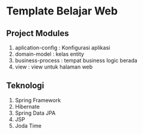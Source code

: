 # Template Belajar Web #

## Project Modules ##
1. aplication-config : Konfigurasi aplikasi
2. domain-model : kelas entity 
3. business-process : tempat business logic berada
4. view : view untuk halaman web

## Teknologi ##
1. Spring Framework
2. Hibernate
3. Spring Data JPA
4. JSP
5. Joda Time